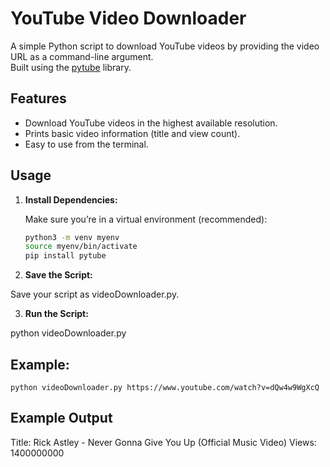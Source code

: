 # YouTube Video Downloader

A simple Python script to download YouTube videos by providing the video URL as a command-line argument.  
Built using the [pytube](https://github.com/pytube/pytube) library.

## Features

- Download YouTube videos in the highest available resolution.
- Prints basic video information (title and view count).
- Easy to use from the terminal.

## Usage

1. **Install Dependencies:**

   Make sure you’re in a virtual environment (recommended):

   ```bash
   python3 -m venv myenv
   source myenv/bin/activate
   pip install pytube
   

2. **Save the Script:**

Save your script as videoDownloader.py.

3. **Run the Script:**

python videoDownloader.py <YouTube-Video-URL>

## Example:

    python videoDownloader.py https://www.youtube.com/watch?v=dQw4w9WgXcQ

## Example Output

Title:  Rick Astley - Never Gonna Give You Up (Official Music Video)
Views:  1400000000
